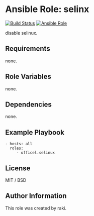 Ansible Role: selinx
=========

[![Build Status](https://travis-ci.org/officel/ansible-role-selinux.svg?branch=master)](https://travis-ci.org/officel/ansible-role-selinux)
[![Ansible Role](https://img.shields.io/badge/galaxy-officel.selinux-blue.svg?maxAge=2592000)](https://galaxy.ansible.com/officel/selinux/)

disable selinux.

Requirements
------------

none.

Role Variables
--------------

none.

Dependencies
------------

none.

Example Playbook
----------------

    - hosts: all
      roles:
         - officel.selinux

License
-------

MIT / BSD

Author Information
------------------

This role was created by raki.
